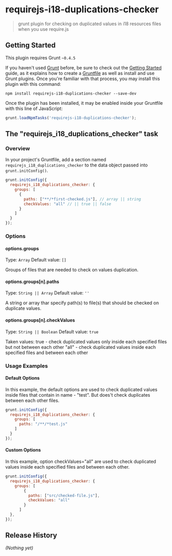 # requirejs-i18-duplications-checker

> grunt plugin for checking on duplicated values in i18 resources files when you use require.js

## Getting Started
This plugin requires Grunt `~0.4.5`

If you haven't used [Grunt](http://gruntjs.com/) before, be sure to check out the [Getting Started](http://gruntjs.com/getting-started) guide, as it explains how to create a [Gruntfile](http://gruntjs.com/sample-gruntfile) as well as install and use Grunt plugins. Once you're familiar with that process, you may install this plugin with this command:

```shell
npm install requirejs-i18-duplications-checker --save-dev
```

Once the plugin has been installed, it may be enabled inside your Gruntfile with this line of JavaScript:

```js
grunt.loadNpmTasks('requirejs-i18-duplications-checker');
```

## The "requirejs_i18_duplications_checker" task

### Overview
In your project's Gruntfile, add a section named `requirejs_i18_duplications_checker` to the data object passed into `grunt.initConfig()`.

```js
grunt.initConfig({
  requirejs_i18_duplications_checker: {
    groups: [
      {
        paths: ["**/*first-checked.js"], // array || string
        checkValues: "all" // || true || false
      }
    ]
  }
});
```

### Options

#### options.groups
Type: `Array`
Default value: `[]`

Groups of files that are needed to check on values duplication.

#### options.groups[n].paths
Type: `String || Array`
Default value: `''`

A string or array thar specify path(s) to file(s) that should be checked on duplicate values.

#### options.groups[n].checkValues
Type: `String || Boolean`
Default value: `true`

Taken values:
true - check duplicated values only inside each specified files but not between each other
"all" - check duplicated values inside each specified files and between each other

### Usage Examples

#### Default Options
In this example, the default options are used to check duplicated values inside files that contain in name - "test". But does't check duplicates between each other files.

```js
grunt.initConfig({
  requirejs_i18_duplications_checker: {
    groups: [
      paths: "/**/*test.js"
    ]
  }
});
```

#### Custom Options
In this example, option checkValues="all" are used to check duplicated values inside each specified files and between each other.

```js
grunt.initConfig({
  requirejs_i18_duplications_checker: {
    groups: [
        {
          paths: ["src/checked-file.js"],
          checkValues: "all"
        }
      ]
  },
});
```

## Release History
_(Nothing yet)_
